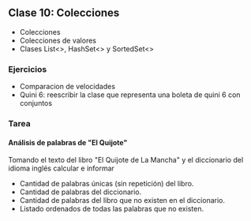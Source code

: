 ## Clase 10: Colecciones

* Colecciones
* Colecciones de valores
* Clases List<>, HashSet<> y SortedSet<>

### Ejercicios

* Comparacion de velocidades 
* Quini 6: reescribir la clase que representa una boleta de quini 6 con conjuntos

### Tarea 

#### Análisis de palabras de "El Quijote"

Tomando el texto del libro "El Quijote de La Mancha" y el diccionario del idioma inglés calcular e informar 
* Cantidad de palabras únicas (sin repetición) del libro. 
* Cantidad de palabras del diccionario.
* Cantidad de palabras del libro que no existen en el diccionario.
* Listado ordenados de todas las palabras que no existen.


